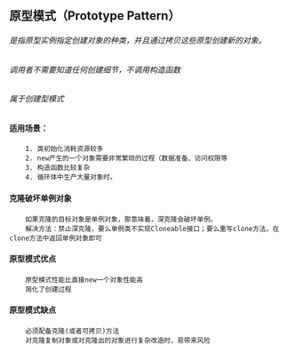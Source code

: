 ## 原型模式（Prototype Pattern）
###### 是指原型实例指定创建对象的种类，并且通过拷贝这些原型创建新的对象。
###### 调用者不需要知道任何创建细节，不调用构造函数
###### 属于创建型模式

#### 适用场景：
``` 
    1. 类初始化消耗资源较多
    2. new产生的一个对象需要非常繁琐的过程（数据准备、访问权限等
    3. 构造函数比较复杂
    4. 循环体中生产大量对象时。
```
#### 克隆破坏单例对象
```
    如果克隆的目标对象是单例对象，那意味着，深克隆会破坏单例。
    解决方法：禁止深克隆，要么单例类不实现Cloneable接口；要么重写clone方法，在clone方法中返回单例对象即可
```

#### 原型模式优点
```
    原型模式性能比直接new一个对象性能高
    简化了创建过程
```


#### 原型模式缺点
```
    必须配备克隆(或者可拷贝)方法
    对克隆复制对象或对克隆出的对象进行复杂改造时，易带来风险 
```